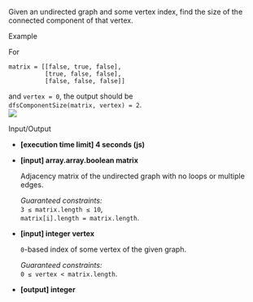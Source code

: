 
Given an undirected graph and some vertex index, find the size of the  connected component  of that vertex.

Example

For

    matrix = [[false, true, false], 
			  [true, false, false], 
			  [false, false, false]] 

and  `vertex = 0`, the output should be  
`dfsComponentSize(matrix, vertex) = 2`.  
![](https://codefightsuserpics.s3.amazonaws.com/tasks/dfsComponentSize/img/ex.png?_tm=1530798750984)

Input/Output

-   **[execution time limit] 4 seconds (js)**
    
-   **[input] array.array.boolean matrix**
    
    Adjacency matrix  of the undirected graph with no loops or multiple edges.
    
    _Guaranteed constraints:_  
    `3 ≤ matrix.length ≤ 10`,  
    `matrix[i].length = matrix.length`.
    
-   **[input] integer vertex**
    
    `0`-based index of some vertex of the given graph.
    
    _Guaranteed constraints:_  
    `0 ≤ vertex < matrix.length`.
    
-   **[output] integer**